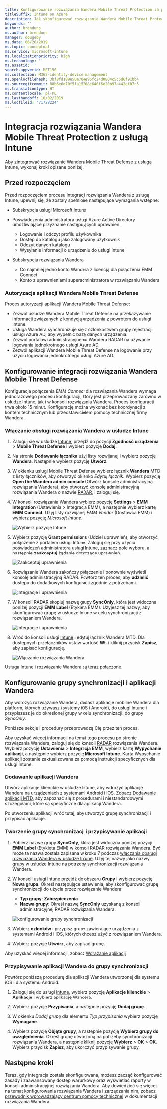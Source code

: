 ```yaml
---
title: Konfigurowanie rozwiązania Wandera Mobile Threat Protection za pomocą usługi Intune
titleSuffix: Intune on Azure
description: Jak skonfigurować rozwiązanie Wandera Mobile Threat Protection za pomocą usługi Microsoft Intune w celu kontrolowania dostępu urządzeń przenośnych do zasobów firmy.
keywords: ''
author: brenduns
ms.author: brenduns
manager: dougeby
ms.date: 06/26/2019
ms.topic: conceptual
ms.service: microsoft-intune
ms.localizationpriority: high
ms.technology: ''
ms.assetid: ''
search.appverid: MET150
ms.collection: M365-identity-device-management
ms.openlocfilehash: 3bf8fd189e50a704e96fc24d0804c5c5d6f91bb4
ms.sourcegitcommit: 88b6e6d70f5fa15708e640f6e20b97a442ef07c5
ms.translationtype: HT
ms.contentlocale: pl-PL
ms.lasthandoff: 10/02/2019
ms.locfileid: "71728224"
---
```

# <a name="integrate-wandera-mobile-threat-protection-with-intune"></a>Integracja rozwiązania Wandera Mobile Threat Protection z usługą Intune  

Aby zintegrować rozwiązanie Wandera Mobile Threat Defense z usługą Intune, wykonaj kroki opisane poniżej.  

## <a name="before-you-begin"></a>Przed rozpoczęciem  

Przed rozpoczęciem procesu integracji rozwiązania Wandera z usługą Intune, upewnij się, że zostały spełnione następujące wymagania wstępne:
- Subskrypcja usługi Microsoft Intune  
- Poświadczenia administratora usługi Azure Active Directory umożliwiające przyznanie następujących uprawnień:  
  - Logowanie i odczyt profilu użytkownika  
  - Dostęp do katalogu jako zalogowany użytkownik  
  - Odczyt danych katalogu  
  - Wysyłanie informacji o urządzeniu do usługi Intune  

- Subskrypcja rozwiązania Wandera:
  - Co najmniej jedno konto Wandera z licencją dla połączenia EMM Connect  
  - Konto z uprawnieniami superadministratora w rozwiązaniu Wandera  
 
### <a name="wandera-mobile-threat-defense-app-authorization"></a>Autoryzacja aplikacji Wandera Mobile Threat Defense  

Proces autoryzacji aplikacji Wandera Mobile Threat Defense:  
- Zezwól usłudze Wandera Mobile Threat Defense na przekazywanie informacji związanych z kondycją urządzenia z powrotem do usługi Intune.  
- Usługa Wandera synchronizuje się z członkostwem grupy rejestracji usługi Azure AD, aby wypełnić bazę danych urządzenia.  
- Zezwól portalowi administracyjnemu Wandera RADAR na używanie logowania jednokrotnego usługi Azure AD.  
- Zezwól aplikacji Wandera Mobile Threat Defense na logowanie przy użyciu logowania jednokrotnego usługi Azure AD.  


## <a name="set-up-wandera-mobile-threat-defense-integration"></a>Konfigurowanie integracji rozwiązania Wandera Mobile Threat Defense  
Konfiguracja połączenia *EMM Connect* dla rozwiązania Wandera wymaga jednorazowego procesu konfiguracji, który jest przeprowadzany zarówno w usłudze Intune, jak i w konsoli rozwiązania Wandera. Proces konfiguracji trwa około 15 minut. Konfigurację można wykonać bez koordynacji z kontem technicznym lub przedstawicielem pomocy technicznej firmy Wandera.  

### <a name="enable-support-for-wandera-in-intune"></a>Włączanie obsługi rozwiązania Wandera w usłudze Intune
1. Zaloguj się w usłudze [Intune](https://go.microsoft.com/fwlink/?linkid=2090973), przejdź do pozycji **Zgodność urządzenia** > **Mobile Threat Defense** i wybierz pozycję **Dodaj**.

2. Na stronie **Dodawanie łącznika** użyj listy rozwijanej i wybierz pozycję **Wandera**. Następnie wybierz pozycję **Utwórz**.  

3. W okienku usługi Mobile Threat Defense wybierz łącznik **Wandera** MTD z listy łączników, aby otworzyć okienko *Edytuj łącznik*. Wybierz pozycję **Open the Wandera admin console** (Otwórz konsolę administracyjną rozwiązania Wandera), aby otworzyć konsolę administracyjną rozwiązania Wandera o nazwie [RADAR](https://radar.wandera.com/login), i zaloguj się. 

4. W konsoli rozwiązania Wandera wybierz pozycję **Settings** > **EMM Integration** (Ustawienia > Integracja EMM), a następnie wybierz kartę **EMM Connect**. Użyj listy rozwijanej *EMM Vendor* (Dostawca EMM) i wybierz pozycję *Microsoft Intune*.

   ![Wybierz pozycję Intune](./media/wandera-mtd-connector-integration/set-up-intune-in-radar.png)

5. Wybierz pozycję **Grant permissions** (Udziel uprawnień), aby otworzyć połączenie z portalem usługi Intune. Zaloguj się przy użyciu poświadczeń administratora usługi Intune, zaznacz pole wyboru, a następnie **zaakceptuj** żądanie dotyczące uprawnień.  

   ![Zaakceptuj uprawnienia](./media/wandera-mtd-connector-integration/permissions.png) 

6. Rozwiązanie Wandera zakończy połączenie i ponownie wyświetli konsolę administracyjną RADAR. Powtórz ten proces, aby **udzielić** dostępu do dodatkowych konfiguracji zgodnie z potrzebami.  

   ![Integracje i uprawnienia](./media/wandera-mtd-connector-integration/integrations-and-permissions.png) 

7. W konsoli RADAR skopiuj nazwę grupy **SyncOnly**, która jest widoczna poniżej pozycji **EMM Label** (Etykieta EMM). Użyjesz tej nazwy, aby skonfigurować grupę w usłudze Intune w celu synchronizacji z rozwiązaniem Wandera.

   ![Integracje i uprawnienia](./media/wandera-mtd-connector-integration/sync-group-name.png) 

8. Wróć do konsoli usługi [Intune](https://go.microsoft.com/fwlink/?linkid=2090973) i edytuj łącznik Wandera MTD. Dla dostępnych przełączników ustaw wartość **Wł.** i kliknij przycisk **Zapisz**, aby zapisać konfigurację.  

   ![Włączanie rozwiązania Wandera](./media/wandera-mtd-connector-integration/enable-wandera.png) 

Usługa Intune i rozwiązanie Wandera są teraz połączone.  

## <a name="configure-the-wandera-applications-and-synchronization-group"></a>Konfigurowanie grupy synchronizacji i aplikacji Wandera  
Aby wdrożyć rozwiązanie Wandera, dodasz aplikacje mobilne Wandera dla platform, których używasz (systemy iOS i Android), do usługi Intune i przypiszesz je do określonej grupy w celu synchronizacji: do grupy *SyncOnly*. 

Poniższe sekcje i procedury przeprowadzą Cię przez ten proces.

Aby uzyskać więcej informacji na temat tego procesu po stronie rozwiązania Wandera, zaloguj się do konsoli [RADAR](https://radar.wandera.com/login) rozwiązania Wandera. Wybierz pozycję **Ustawienia** > **Integracja EMM**, wybierz kartę **Wypychanie aplikacji**, a następnie wybierz pozycję **Microsoft Intune**. Karta Wypychanie aplikacji zostanie zaktualizowana za pomocą instrukcji specyficznych dla usługi Intune.  

### <a name="add-the-wandera-apps"></a>Dodawanie aplikacji Wandera  
Utwórz aplikacje klienckie w usłudze Intune, aby wdrożyć aplikację Wandera na urządzeniach z systemami Android i iOS. Zobacz [Dodawanie aplikacji MTD](mtd-apps-ios-app-configuration-policy-add-assign.md), aby zapoznać się z procedurami i niestandardowymi szczegółami, które są specyficzne dla aplikacji Wandera.  

Po utworzeniu aplikacji wróć tutaj, aby utworzyć grupę synchronizacji i przypisać aplikacje.  


### <a name="create-the-synchronization-group-and-assign-the-apps"></a>Tworzenie grupy synchronizacji i przypisywanie aplikacji

1. Pobierz nazwę grupy **SyncOnly**, która jest widoczna poniżej pozycji **EMM Label** (Etykieta EMM) w konsoli RADAR rozwiązania Wandera. Być może ta nazwa została zapisana w kroku 7 podczas [włączania obsługi rozwiązania Wandera w usłudze Intune](#enable-support-for-wandera-in-intune). Użyj tej nazwy jako nazwy grupy w usłudze Intune na potrzeby synchronizacji rozwiązania Wandera.  

2. W konsoli usługi Intune przejdź do obszaru **Grupy** i wybierz pozycję **Nowa grupa**. Określ następujące ustawienia, aby skonfigurować grupę synchronizacji do użycia przez rozwiązanie Wandera:
   - **Typ grupy**: **Zabezpieczenia**
   - **Nazwa grupy**: Określ nazwę **SyncOnly** uzyskaną z konsoli administracyjnej RADAR rozwiązania Wandera.

   ![konfigurowanie grupy synchronizacji](./media/wandera-mtd-connector-integration/configure-sync-group.png)

3. Wybierz **członków** i przypisz grupy zawierające urządzenia z systemami Android i iOS, których chcesz użyć z rozwiązaniem Wandera.

4. Wybierz pozycję **Utwórz**, aby zapisać grupę.

Aby uzyskać więcej informacji, zobacz [Wdrażanie aplikacji](../apps/apps-deploy.md)

### <a name="assign-the-wandera-apps-to-the-synchronization-group"></a>Przypisywanie aplikacji Wandera do grupy synchronizacji  
Powtórz poniższą procedurę dla aplikacji Wandera utworzonej dla systemu iOS i dla systemu Android.

1. Zaloguj się do usługi [Intune](https://go.microsoft.com/fwlink/?linkid=2090973), wybierz pozycję **Aplikacje klienckie** > **Aplikacje** i wybierz aplikację Wandera.  

2. Wybierz pozycję **Przypisania**, a następnie pozycję **Dodaj grupę**.  

3. W okienku *Dodaj grupę* dla elementu *Typ przypisania* wybierz pozycję **Wymagane**.

4. Wybierz pozycję **Objęte grupy**, a następnie pozycję **Wybierz grupy do uwzględnienia**. Określ grupę utworzoną na potrzeby synchronizacji rozwiązania Wandera, a następnie kliknij pozycję **Wybierz** > **OK** > **OK**. Wybierz przycisk **Zapisz**, aby ukończyć przypisywanie grupy.  
 

## <a name="next-steps"></a>Następne kroki  
Teraz, gdy integracja została skonfigurowana, możesz zacząć konfigurować zasady i zaawansowany dostęp warunkowy oraz wyświetlać raporty w konsoli administracyjnej rozwiązania Wandera. Aby dowiedzieć się więcej na temat konfigurowania rozwiązania Wandera i zarządzania nim, zobacz [przewodnik wprowadzający centrum pomocy technicznej](https://radar.wandera.com/?return_to=https://wandera.force.com/Customer/s/getting-started) w dokumentacji rozwiązania Wandera.  
 